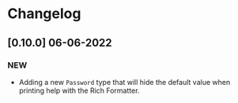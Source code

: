 # Changelog

## [0.10.0] 06-06-2022

### NEW

- Adding a new `Password` type that will hide the default value when printing help with the Rich Formatter.
